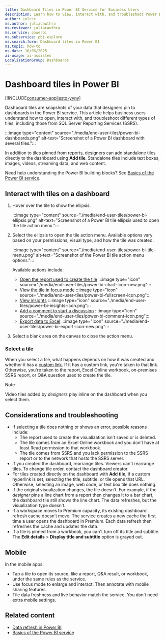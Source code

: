 ```yaml
---
title: Dashboard Tiles in Power BI Service for Business Users
description: Learn how to view, interact with, and troubleshoot Power BI dashboard tiles for business users, including tiles from SQL Server Reporting Services (SSRS).
author: julcsc
ms.author: juliacawthra
ms.reviewer: juliacawthra
ms.service: powerbi
ms.subservice: pbi-explore
ms.search.form: Dashboard tiles in Power BI
ms.topic: how-to
ms.date: 10/06/2025
ai-usage: ai-assisted
LocalizationGroup: Dashboards
---
```


# Dashboard tiles in Power BI

[!INCLUDE[consumer-appliesto-yyny](../includes/consumer-appliesto-ynny.md)]

Dashboard tiles are snapshots of your data that designers pin to dashboards in the Power BI service. This article helps business users understand how to open, interact with, and troubleshoot different types of tiles, including those from SQL Server Reporting Services (SSRS).

:::image type="content" source="./media/end-user-tiles/power-bi-dashboards.png" alt-text="Screenshot of a Power BI dashboard with several tiles.":::

In addition to tiles pinned from reports, designers can add standalone tiles directly to the dashboard using **Add tile**. Standalone tiles include text boxes, images, videos, streaming data, and web content.

Need help understanding the Power BI building blocks? See [Basics of the Power BI service](../fundamentals/service-basic-concepts.md).

## Interact with tiles on a dashboard

1. Hover over the tile to show the ellipsis.

   :::image type="content" source="./media/end-user-tiles/power-bi-ellipsis.png" alt-text="Screenshot of a Power BI tile ellipsis used to open the tile action menu.":::

1. Select the ellipsis to open the tile action menu. Available options vary based on your permissions, visual type, and how the tile was created.

   :::image type="content" source="./media/end-user-tiles/power-bi-tile-menu.png" alt-text="Screenshot of the Power BI tile action menu options.":::

   Available actions include:

   - [Open the report used to create the tile](end-user-reports.md) :::image type="icon" source="./media/end-user-tiles/power-bi-chart-icon-new.png":::
   - [View the tile in focus mode](end-user-focus.md) :::image type="icon" source="./media/end-user-tiles/power-bi-fullscreen-icon.png":::
   - [View insights](end-user-insights.md) :::image type="icon" source="./media/end-user-tiles/power-bi-insights-icon.png":::
   - [Add a comment to start a discussion](end-user-comment.md) :::image type="icon" source="./media/end-user-tiles/power-bi-comment-icon.png":::
   - [Export data to Excel](/power-bi/visuals/power-bi-visualization-export-data) :::image type="icon" source="./media/end-user-tiles/power-bi-export-icon-new.png":::

1. Select a blank area on the canvas to close the action menu.

### Select a tile

When you select a tile, what happens depends on how it was created and whether it has a [custom link](../create-reports/service-dashboard-edit-tile.md). If it has a custom link, you're taken to that link. Otherwise, you're taken to the report, Excel Online workbook, on-premises SSRS report, or Q&A question used to create the tile.

> [!NOTE]
> Video tiles added by *designers* play inline on the dashboard when you select them.
>

## Considerations and troubleshooting

- If selecting a tile does nothing or shows an error, possible reasons include:
  - The report used to create the visualization isn't saved or is deleted.
  - The tile comes from an Excel Online workbook and you don't have at least Read permission to that workbook.
  - The tile comes from SSRS and you lack permission to the SSRS report or to the network that hosts the SSRS server.
- If you created the dashboard, rearrange tiles. Viewers can't rearrange tiles. To change tile order, contact the dashboard creator. 
- For tiles created directly on the dashboard with **Add tile**, if a custom hyperlink is set, selecting the title, subtitle, or tile opens that URL. Otherwise, selecting an image, web code, or text box tile does nothing.
- If the original visualization changes, the tile doesn't. For example, if the *designer* pins a line chart from a report then changes it to a bar chart, the dashboard tile still shows the line chart. The data refreshes, but the visualization type doesn't.
- If a workspace moves to Premium capacity, its existing dashboard refresh cache doesn't move. The service creates a new cache the first time a user opens the dashboard in Premium. Each data refresh then refreshes the cache and updates the data.
- If a tile is pinned from a workbook, you can't turn off its title and subtitle. The **Edit details** > **Display title and subtitle** option is grayed out.

## Mobile

In the mobile apps:

- Tap a tile to open its source, like a report, Q&A result, or workbook, under the same rules as the service.
- Use focus mode to enlarge and interact. Then annotate with mobile sharing features.
- Tile data freshness and live behavior match the service. You don't need extra mobile settings.

## Related content

- [Data refresh in Power BI](../connect-data/refresh-data.md)
- [Basics of the Power BI service](../fundamentals/service-basic-concepts.md)
